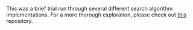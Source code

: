 This was a brief trial run through several different search algorithm implementations. For a more thorough exploration, please check out [this](https://github.com/nathanielltaylor/algorithms-unlocked-searching) repository.
